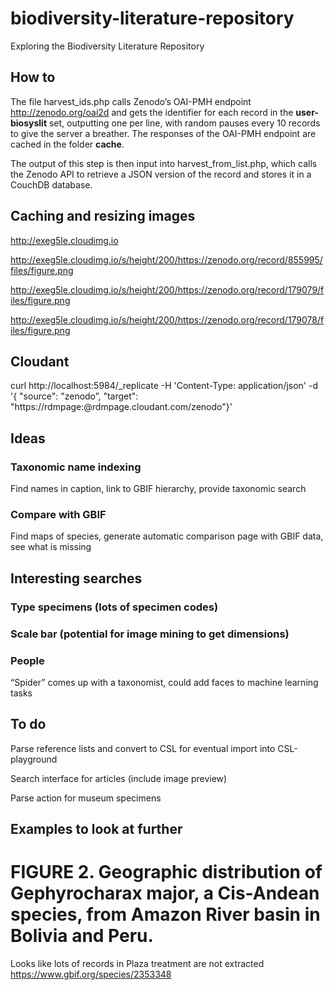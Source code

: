 # biodiversity-literature-repository
Exploring the Biodiversity Literature Repository


## How to

The file harvest_ids.php calls Zenodo’s OAI-PMH endpoint http://zenodo.org/oai2d and gets the identifier for each record in the **user-biosyslit** set, outputting one per line, with random pauses every 10 records to give the server a breather. The responses of the OAI-PMH endpoint are cached in the folder **cache**.

The output of this step is then input into harvest_from_list.php, which calls the Zenodo API to retrieve a JSON version of the record and stores it in a CouchDB database.

## Caching and resizing images

http://exeg5le.cloudimg.io

http://exeg5le.cloudimg.io/s/height/200/https://zenodo.org/record/855995/files/figure.png

http://exeg5le.cloudimg.io/s/height/200/https://zenodo.org/record/179079/files/figure.png

http://exeg5le.cloudimg.io/s/height/200/https://zenodo.org/record/179078/files/figure.png

## Cloudant

curl http://localhost:5984/_replicate -H 'Content-Type: application/json' -d '{ "source": "zenodo”, "target": "https://rdmpage:<password>@rdmpage.cloudant.com/zenodo"}'


## Ideas

### Taxonomic name indexing

Find names in caption, link to GBIF hierarchy, provide taxonomic search

### Compare with GBIF

Find maps of species, generate automatic comparison page with GBIF data, see what is missing

### 

## Interesting searches

### Type specimens (lots of specimen codes)

### Scale bar (potential for image mining to get dimensions)

### People

“Spider” comes up with a taxonomist, could add faces to machine learning tasks

## To do

Parse reference lists and convert to CSL for eventual import into CSL-playground

Search interface for articles (include image preview)

Parse action for museum specimens

## Examples to look at further

# FIGURE 2. Geographic distribution of Gephyrocharax major, a Cis-Andean species, from Amazon River basin in Bolivia and Peru.

Looks like lots of records in Plaza treatment are not extracted https://www.gbif.org/species/2353348